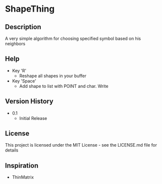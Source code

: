 # ShapeThing

## Description
A very simple algorithm for choosing specified symbol based on his neighbors 

## Help

* Key 'R'
    * Reshape all shapes in your buffer
 * Key 'Space'
    * Add shape to list with POINT and char. Write
## Version History

* 0.1
    * Initial Release

## License

This project is licensed under the MIT License - see the LICENSE.md file for details

## Inspiration

* ThinMatrix






